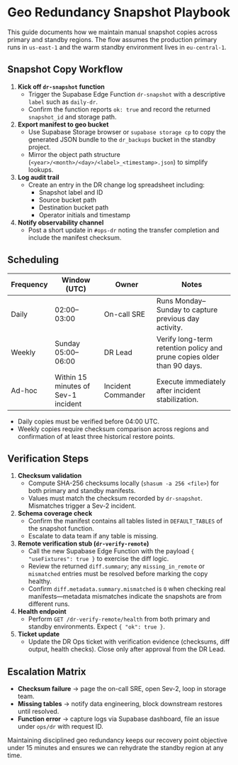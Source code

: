 # Geo Redundancy Snapshot Playbook

This guide documents how we maintain manual snapshot copies across primary and standby regions. The flow assumes the production primary runs in `us-east-1` and the warm standby environment lives in `eu-central-1`.

## Snapshot Copy Workflow

1. **Kick off `dr-snapshot` function**
   - Trigger the Supabase Edge Function `dr-snapshot` with a descriptive `label` such as `daily-dr`.
   - Confirm the function reports `ok: true` and record the returned `snapshot_id` and storage path.
2. **Export manifest to geo bucket**
   - Use Supabase Storage browser or `supabase storage cp` to copy the generated JSON bundle to the `dr_backups` bucket in the standby project.
   - Mirror the object path structure (`<year>/<month>/<day>/<label>_<timestamp>.json`) to simplify lookups.
3. **Log audit trail**
   - Create an entry in the DR change log spreadsheet including:
     - Snapshot label and ID
     - Source bucket path
     - Destination bucket path
     - Operator initials and timestamp
4. **Notify observability channel**
   - Post a short update in `#ops-dr` noting the transfer completion and include the manifest checksum.

## Scheduling

| Frequency | Window (UTC) | Owner | Notes |
|-----------|--------------|-------|-------|
| Daily | 02:00–03:00 | On-call SRE | Runs Monday–Sunday to capture previous day activity. |
| Weekly | Sunday 05:00–06:00 | DR Lead | Verify long-term retention policy and prune copies older than 90 days. |
| Ad-hoc | Within 15 minutes of Sev-1 incident | Incident Commander | Execute immediately after incident stabilization. |

- Daily copies must be verified before 04:00 UTC.
- Weekly copies require checksum comparison across regions and confirmation of at least three historical restore points.

## Verification Steps

1. **Checksum validation**
   - Compute SHA-256 checksums locally (`shasum -a 256 <file>`) for both primary and standby manifests.
   - Values must match the checksum recorded by `dr-snapshot`. Mismatches trigger a Sev-2 incident.
2. **Schema coverage check**
   - Confirm the manifest contains all tables listed in `DEFAULT_TABLES` of the snapshot function.
   - Escalate to data team if any table is missing.
3. **Remote verification stub (`dr-verify-remote`)**
   - Call the new Supabase Edge Function with the payload `{ "useFixtures": true }` to exercise the diff logic.
   - Review the returned `diff.summary`; any `missing_in_remote` or `mismatched` entries must be resolved before marking the copy healthy.
   - Confirm `diff.metadata.summary.mismatched` is `0` when checking real manifests—metadata mismatches indicate the snapshots are from different runs.
4. **Health endpoint**
   - Perform `GET /dr-verify-remote/health` from both primary and standby environments. Expect `{ "ok": true }`.
5. **Ticket update**
   - Update the DR Ops ticket with verification evidence (checksums, diff output, health checks). Close only after approval from the DR Lead.

## Escalation Matrix

- **Checksum failure** → page the on-call SRE, open Sev-2, loop in storage team.
- **Missing tables** → notify data engineering, block downstream restores until resolved.
- **Function error** → capture logs via Supabase dashboard, file an issue under `ops/dr` with request ID.

Maintaining disciplined geo redundancy keeps our recovery point objective under 15 minutes and ensures we can rehydrate the standby region at any time.
